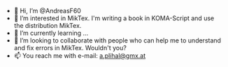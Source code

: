 - 👋 Hi, I’m @AndreasF60
- 👀 I’m interested in MikTex. I'm writing a book in KOMA-Script and use the distribution MikTex.
- 🌱 I’m currently learning ...
- 💞️ I’m looking to collaborate with people who can help me to understand and fix errors in MikTex. Wouldn't you?
- 📫 You reach me with e-mail: a.plihal@gmx.at 

<!---
AndreasF60/AndreasF60 is a ✨ special ✨ repository because its `README.md` (this file) appears on your GitHub profile.
You can click the Preview link to take a look at your changes.
--->
